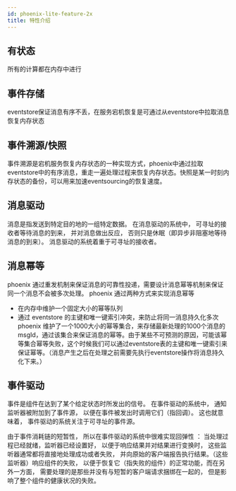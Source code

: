 ```yaml
---
id: phoenix-lite-feature-2x
title: 特性介绍
---
```


## 有状态

所有的计算都在内存中进行


## 事件存储

eventstore保证消息有序不丢，在服务宕机恢复是可通过从eventstore中拉取消息恢复内存状态


## 事件溯源/快照

事件溯源是宕机服务恢复内存状态的一种实现方式，phoenix中通过拉取eventstore中的有序消息，重走一遍处理过程来恢复内存状态。快照是某一时刻内存状态的备份，可以用来加速eventsourcing的恢复速度。


## 消息驱动

消息是指发送到特定目的地的一组特定数据。 在消息驱动的系统中， 可寻址的接收者等待消息的到来， 并对消息做出反应， 否则只是休眠（即异步非阻塞地等待消息的到来）。 消息驱动的系统着重于可寻址的接收者。 


## 消息幂等

phoenix 通过重发机制来保证消息的可靠性投递，需要设计消息幂等机制来保证同一个消息不会被多次处理。
phoenix 通过两种方式来实现消息幂等
 - 在内存中维护一个固定大小的幂等队列
 - 通过 eventstore 的主键和唯一键索引冲突，来防止将同一消息持久化多次
phoenix 维护了一个1000大小的幂等集合，来存储最新处理的1000个消息的msgId，通过该集合来保证消息的幂等。由于某些不可预测的原因，可能该幂等集合幂等失败，这个时候我们可以通过eventstore表的主键和唯一键索引来保证幂等。（消息产生之后在处理之前需要先执行eventstore操作将消息持久化下来。）


## 事件驱动

事件是组件在达到了某个给定状态时所发出的信号。 在事件驱动的系统中， 通知监听器被附加到了事件源， 以便在事件被发出时调用它们（指回调）。 这也就意味着， 事件驱动的系统关注于可寻址的事件源。

由于事件消耗链的短暂性， 所以在事件驱动的系统中很难实现回弹性 ： 当处理过程已经就绪，监听器已经设置好， 以便于响应结果并对结果进行变换时， 这些监听器通常都将直接地处理成功或者失败， 并向原始的客户端报告执行结果。（这些监听器）响应组件的失败， 以便于恢复它（指失败的组件）的正常功能，而在另外一方面， 需要处理的是那些并没有与短暂的客户端请求捆绑在一起的， 但是影响了整个组件的健康状况的失败。
